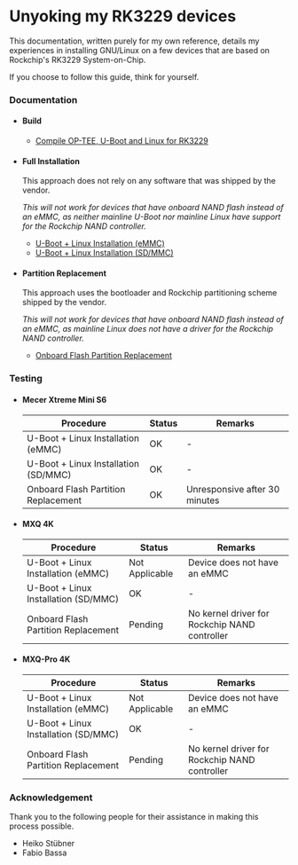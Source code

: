 # Unyoking my RK3229 devices

This documentation, written purely for my own reference, details my experiences in installing GNU/Linux on a few devices that are based on Rockchip's RK3229 System-on-Chip.

If you choose to follow this guide, think for yourself.


### Documentation

- #### Build

     - [Compile OP-TEE, U-Boot and Linux for RK3229](COMPILE.md)


- #### Full Installation

     This approach does not rely on any software that was shipped by the vendor.

     *This will not work for devices that have onboard NAND flash instead of an eMMC, as neither mainline U-Boot nor mainline Linux have support for the Rockchip NAND controller.*

     - [U-Boot + Linux Installation (eMMC)](EMMC-INSTALL.md)
     - [U-Boot + Linux Installation (SD/MMC)](SDMMC-INSTALL.md)


- #### Partition Replacement

     This approach uses the bootloader and Rockchip partitioning scheme shipped by the vendor.

     *This will not work for devices that have onboard NAND flash instead of an eMMC, as mainline Linux does not have a driver for the Rockchip NAND controller.*

     - [Onboard Flash Partition Replacement](PARTITION-REPLACEMENT.md)


### Testing

- #### Mecer Xtreme Mini S6
    | Procedure                            | Status  | Remarks                       |
    |--------------------------------------|---------|-------------------------------|
    | U-Boot + Linux Installation (eMMC)   | OK      | -                             |
    | U-Boot + Linux Installation (SD/MMC) | OK      | -                             |
    | Onboard Flash Partition Replacement  | OK      | Unresponsive after 30 minutes |


- #### MXQ 4K
    | Procedure                            | Status         | Remarks                                       |
    |--------------------------------------|----------------|-----------------------------------------------|
    | U-Boot + Linux Installation (eMMC)   | Not Applicable | Device does not have an eMMC                  |
    | U-Boot + Linux Installation (SD/MMC) | OK             | -                                             |
    | Onboard Flash Partition Replacement  | Pending        | No kernel driver for Rockchip NAND controller |

- #### MXQ-Pro 4K
    | Procedure                            | Status         | Remarks                                       |
    |--------------------------------------|----------------|-----------------------------------------------|
    | U-Boot + Linux Installation (eMMC)   | Not Applicable | Device does not have an eMMC                  |
    | U-Boot + Linux Installation (SD/MMC) | OK             | -                                             |
    | Onboard Flash Partition Replacement  | Pending        | No kernel driver for Rockchip NAND controller |


### Acknowledgement

Thank you to the following people for their assistance in making this process possible.

- Heiko Stübner
- Fabio Bassa
